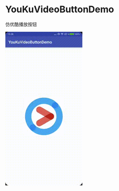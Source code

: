 # YouKuVideoButtonDemo
仿优酷播放按钮

![image](https://github.com/teddyisme/YouKuVideoButtonDemo/blob/master/gif/git.gif)
